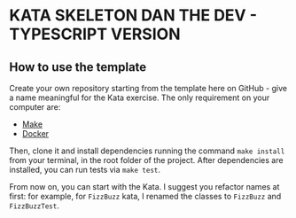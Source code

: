 # KATA SKELETON DAN THE DEV - TYPESCRIPT VERSION

## How to use the template

Create your own repository starting from the template here on GitHub - give a name meaningful for the Kata exercise.
The only requirement on your computer are: 
- [Make](https://www.gnu.org/software/make/)
- [Docker](https://www.docker.com/)

Then, clone it and install dependencies running the command `make install` from your terminal, in the root folder of the project.
After dependencies are installed, you can run tests via `make test`.

From now on, you can start with the Kata. 
I suggest you refactor names at first: for example, for `FizzBuzz` kata, I renamed the classes to `FizzBuzz` and `FizzBuzzTest`.
